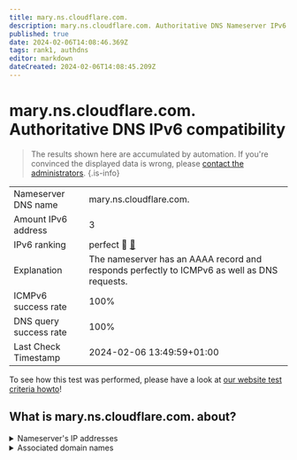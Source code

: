 ```yaml
---
title: mary.ns.cloudflare.com.
description: mary.ns.cloudflare.com. Authoritative DNS Nameserver IPv6 compatibility
published: true
date: 2024-02-06T14:08:46.369Z
tags: rank1, authdns
editor: markdown
dateCreated: 2024-02-06T14:08:45.209Z
---
```


# mary.ns.cloudflare.com. Authoritative DNS IPv6 compatibility

> The results shown here are accumulated by automation. If you're convinced the displayed data is wrong, please [contact the administrators](/howto/chat). 
{.is-info}




|   |   |
| - | - |
| Nameserver DNS name | mary.ns.cloudflare.com.
| Amount IPv6 address | 3
| IPv6 ranking | perfect :1st_place_medal: [🔗](/howto/ranking) |
| Explanation | The nameserver has an AAAA record and responds perfectly to ICMPv6 as well as DNS requests. |
| ICMPv6 success rate | 100%|
| DNS query success rate | 100% |
| Last Check Timestamp | 2024-02-06 13:49:59+01:00 |

To see how this test was performed, please have a look at [our website test criteria howto](/howto/testcriteria/authdns)!


## What is mary.ns.cloudflare.com. about?




<details>
<summary>Nameserver's IP addresses</summary>

2803:f800:50::6ca2:c086

2a06:98c1:50::ac40:2086

2606:4700:50::adf5:3a86

</details>



<details>
<summary>Associated domain names</summary>

spring.io

</details>

